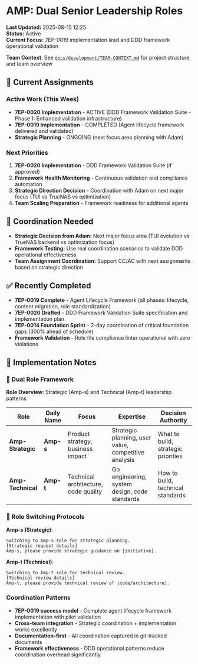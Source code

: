 # AMP: Dual Senior Leadership Roles

**Last Updated:** 2025-08-15 12:25  
**Status:** Active  
**Current Focus:** 7EP-0019 implementation lead and DDD framework operational validation

**Team Context**: See [`docs/development/TEAM-CONTEXT.md`](../TEAM-CONTEXT.md) for project structure and team overview

## 🎯 Current Assignments

### Active Work (This Week)
- **7EP-0020 Implementation** - ACTIVE (DDD Framework Validation Suite - Phase 1: Enhanced validation infrastructure)
- **7EP-0019 Implementation** - COMPLETED (Agent lifecycle framework delivered and validated)
- **Strategic Planning** - ONGOING (next focus area planning with Adam)

### Next Priorities
1. **7EP-0020 Implementation** - DDD Framework Validation Suite (if approved)
2. **Framework Health Monitoring** - Continuous validation and compliance automation
3. **Strategic Direction Decision** - Coordination with Adam on next major focus (TUI vs TrueNAS vs optimization)
4. **Team Scaling Preparation** - Framework readiness for additional agents

## 🔗 Coordination Needed
- **Strategic Decision from Adam:** Next major focus area (TUI evolution vs TrueNAS backend vs optimization focus)
- **Framework Testing:** Use real coordination scenarios to validate DDD operational effectiveness
- **Team Assignment Coordination:** Support CC/AC with next assignments based on strategic direction

## ✅ Recently Completed
- **7EP-0019 Complete** - Agent Lifecycle Framework (all phases: lifecycle, content migration, role standardization)
- **7EP-0020 Drafted** - DDD Framework Validation Suite specification and implementation plan
- **7EP-0014 Foundation Sprint** - 2-day coordination of critical foundation gaps (300% ahead of schedule)
- **Framework Validation** - Role file compliance linter operational with zero violations

## 📝 Implementation Notes

### 🎯 Dual Role Framework
**Role Overview**: Strategic (Amp-s) and Technical (Amp-t) leadership patterns

| Role | Daily Name | Focus | Expertise | Decision Authority |
|------|------------|-------|-----------|-------------------|
| **Amp-Strategic** | **Amp-s** | Product strategy, business impact | Strategic planning, user value, competitive analysis | What to build, strategic priorities |
| **Amp-Technical** | **Amp-t** | Technical architecture, code quality | Go engineering, system design, code standards | How to build, technical standards |

### 🚀 Role Switching Protocols
**Amp-s (Strategic)**:
```
Switching to Amp-s role for strategic planning.
[Strategic request details]
Amp-s, please provide strategic guidance on [initiative].
```

**Amp-t (Technical)**:  
```
Switching to Amp-t role for technical review.
[Technical review details]
Amp-t, please provide technical review of [code/architecture].
```

### Coordination Patterns
- **7EP-0019 success model** - Complete agent lifecycle framework implementation with pilot validation
- **Cross-team integration** - Strategic coordination + implementation works excellently
- **Documentation-first** - All coordination captured in git-tracked documents
- **Framework effectiveness** - DDD operational patterns reduce coordination overhead significantly

